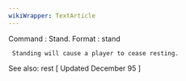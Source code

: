 ```yaml
---
wikiWrapper: TextArticle
---
```

Command : Stand.
Format  : stand

     Standing will cause a player to cease resting.

See also: rest
[ Updated December 95 ]
